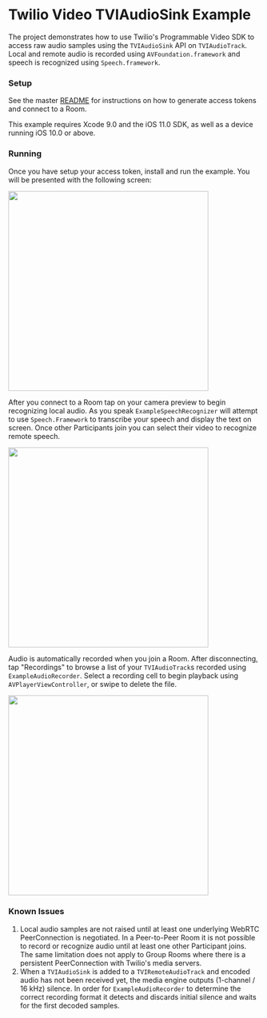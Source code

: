 # Twilio Video TVIAudioSink Example

The project demonstrates how to use Twilio's Programmable Video SDK to access raw audio samples using the `TVIAudioSink` API on `TVIAudioTrack`. Local and remote audio is recorded using `AVFoundation.framework` and speech is recognized using `Speech.framework`.

### Setup

See the master [README](https://github.com/twilio/video-quickstart-swift/blob/master/README.md) for instructions on how to generate access tokens and connect to a Room.

This example requires Xcode 9.0 and the iOS 11.0 SDK, as well as a device running iOS 10.0 or above.

### Running

Once you have setup your access token, install and run the example. You will be presented with the following screen:

<kbd><img width="400px" src="../images/quickstart/audio-sink-launched.jpg"/></kbd>

After you connect to a Room tap on your camera preview to begin recognizing local audio. As you speak `ExampleSpeechRecognizer` will attempt to use `Speech.Framework` to transcribe your speech and display the text on screen. Once other Participants join you can select their video to recognize remote speech.

<kbd><img width="400px" src="../images/quickstart/audio-sink-recognizing.jpg"/></kbd>

Audio is automatically recorded when you join a Room. After disconnecting, tap "Recordings" to browse a list of your `TVIAudioTrack`s recorded using `ExampleAudioRecorder`. Select a recording cell to begin playback using `AVPlayerViewController`, or swipe to delete the file.

<kbd><img width="400px" src="../images/quickstart/audio-sink-recordings.png"/></kbd>

### Known Issues

1. Local audio samples are not raised until at least one underlying WebRTC PeerConnection is negotiated. In a Peer-to-Peer Room it is not possible to record or recognize audio until at least one other Participant joins. The same limitation does not apply to Group Rooms where there is a persistent PeerConnection with Twilio's media servers.
2. When a `TVIAudioSink` is added to a `TVIRemoteAudioTrack` and encoded audio has not been received yet, the media engine outputs (1-channel / 16 kHz) silence. In order for `ExampleAudioRecorder` to determine the correct recording format it detects and discards initial silence and waits for the first decoded samples.